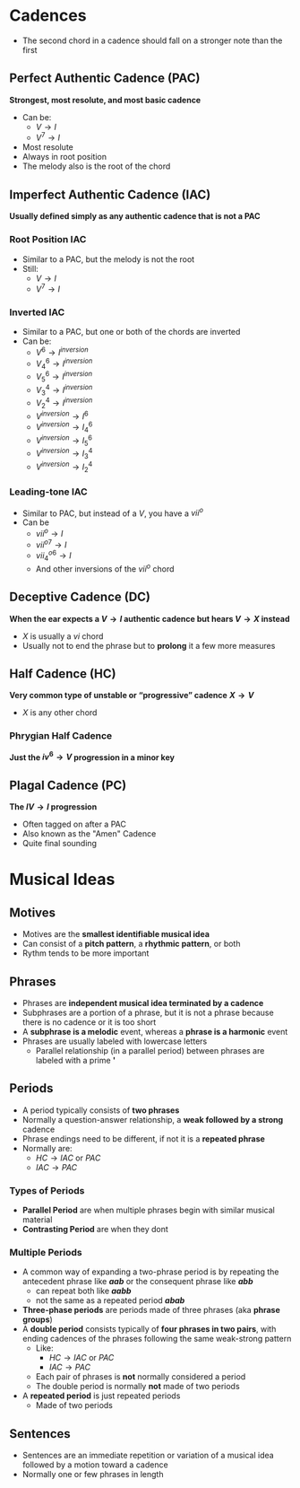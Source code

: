 # Cadences
- The second chord in a cadence should fall on a stronger note than the first
## Perfect Authentic Cadence (PAC)
**Strongest, most resolute, and most basic cadence**
- Can be:
	- $V \rightarrow I$
	- $V^7 \rightarrow I$
- Most resolute
- Always in root position
- The melody also is the root of the chord

## Imperfect Authentic Cadence (IAC)
**Usually defined simply as any authentic cadence that is not a PAC**
### Root Position IAC
- Similar to a PAC, but the melody is not the root
- Still:
	- $V \rightarrow I$
	- $V^7 \rightarrow I$

### Inverted IAC
- Similar to a PAC, but one or both of the chords are inverted
- Can be:
	- $V^6 \rightarrow I^{inversion}$
	- $V^6_4 \rightarrow I^{inversion}$
	- $V^6_5 \rightarrow I^{inversion}$
	- $V^4_3 \rightarrow I^{inversion}$
	- $V^4_2 \rightarrow I^{inversion}$
	- $V^{inversion} \rightarrow I^6$
	- $V^{inversion} \rightarrow I^6_4$
	- $V^{inversion} \rightarrow I^6_5$
	- $V^{inversion} \rightarrow I^4_3$
	- $V^{inversion} \rightarrow I^4_2$

### Leading-tone IAC
- Similar to PAC, but instead of a $V$, you have a $vii^o$
- Can be
	- $vii^{o} \rightarrow I$
	- $vii^{o7} \rightarrow I$
	- $vii^{o6}_4 \rightarrow I$
	- And other inversions of the $vii^{o}$ chord

## Deceptive Cadence (DC)
**When the ear expects a $V\rightarrow I$ authentic cadence but hears $V\rightarrow X$ instead**
- $X$ is usually a $vi$ chord
- Usually not to end the phrase but to **prolong** it a few more measures

## Half Cadence (HC)
**Very common type of unstable or “progressive” cadence**
**$X\rightarrow V$**
- $X$ is any other chord

### Phrygian Half Cadence
**Just the $iv^6\rightarrow V$ progression in a minor key**

## Plagal Cadence (PC)
**The $IV \rightarrow I$ progression**
- Often tagged on after a PAC
- Also known as the "Amen" Cadence
- Quite final sounding

# Musical Ideas
## Motives
- Motives are the **smallest identifiable musical idea**
- Can consist of a **pitch pattern**, a **rhythmic pattern**, or both
- Rythm tends to be more important

## Phrases
- Phrases are **independent musical idea terminated by a cadence**
- Subphrases are a portion of a phrase, but it is not a phrase because there is no cadence or it is too short
- A **subphrase is a melodic** event, whereas a **phrase is a harmonic** event
- Phrases are usually labeled with lowercase letters
	- Parallel relationship (in a parallel period) between phrases are labeled with a prime **'**

## Periods
- A period typically consists of **two phrases**
- Normally a question-answer relationship, a **weak followed by a strong** cadence
- Phrase endings need to be different, if not it is a **repeated phrase**
- Normally are:
	- $HC \rightarrow IAC\text{ or }PAC$
	- $IAC \rightarrow PAC$

### Types of Periods
- **Parallel Period** are when multiple phrases begin with similar musical material
- **Contrasting Period** are when they dont

### Multiple Periods
- A common way of expanding a two-phrase period is by repeating the antecedent phrase like **$aab$** or the consequent phrase like **$abb$** 
	- can repeat both like **$aabb$**
	- not the same as a repeated period **$abab$**
- **Three-phase periods** are periods made of three phrases (aka **phrase groups**)
- A **double period** consists typically of **four phrases in two pairs**, with ending cadences of the phrases following the same weak-strong pattern
	- Like:
		- $HC \rightarrow IAC\text{ or }PAC$
		- $IAC \rightarrow PAC$
	- Each pair of phrases is **not** normally considered a period
	- The double period is normally **not** made of two periods
- A **repeated period** is just repeated periods
	- Made of two periods

## Sentences
- Sentences are an immediate repetition or variation of a musical idea followed by a motion toward a cadence
- Normally one or few phrases in length